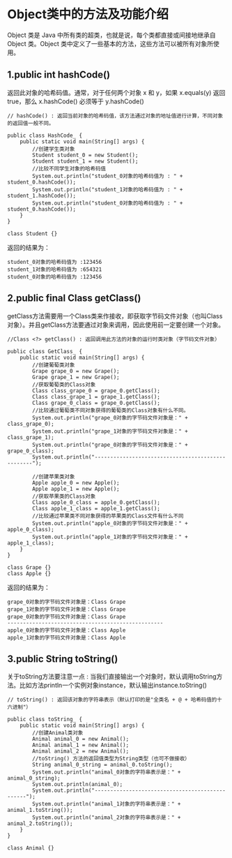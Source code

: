<h1>Object类中的方法及功能介绍</h1>

Object 类是 Java 中所有类的超类，也就是说，每个类都直接或间接地继承自 Object 类。Object 类中定义了一些基本的方法，这些方法可以被所有对象所使用。 </br>

<h2>1.public int hashCode()</h2>

返回此对象的哈希码值。通常，对于任何两个对象 x 和 y，如果 x.equals(y) 返回 true，那么 x.hashCode() 必须等于 y.hashCode() </br>

```
// hashCode() : 返回当前对象的哈希码值，该方法通过对象的地址值进行计算，不同对象的返回值一般不同。

public class HashCode_ {
    public static void main(String[] args) {
        //创建学生类对象
        Student student_0 = new Student();
        Student student_1 = new Student();
        //比较不同学生对象的哈希码值
        System.out.println("student_0对象的哈希码值为 : " + student_0.hashCode());
        System.out.println("student_1对象的哈希码值为 : " + student_1.hashCode());
        System.out.println("student_0对象的哈希码值为 : " + student_0.hashCode());
    }
}

class Student {}
```

返回的结果为：

```
student_0对象的哈希码值为 :123456
student_1对象的哈希码值为 :654321
student_0对象的哈希码值为 :123456
```


<h2>2.public final Class<?> getClass()</h2>

getClass方法需要用一个Class类来作接收，即获取字节码文件对象（也叫Class对象）。并且getClass方法要通过对象来调用，因此使用前一定要创建一个对象。</br>

```
//Class <?> getClass() : 返回调用此方法的对象的运行时类对象（字节码文件对象）
 
public class GetClass_ {
    public static void main(String[] args) {
        //创建葡萄类对象
        Grape grape_0 = new Grape();
        Grape grape_1 = new Grape();
        //获取葡萄类的Class对象
        Class class_grape_0 = grape_0.getClass();
        Class class_grape_1 = grape_1.getClass();
        Class grape_0_class = grape_0.getClass();
        //比较通过葡萄类不同对象获得的葡萄类的Class对象有什么不同。
        System.out.println("grape_0对象的字节码文件对象是：" + class_grape_0);
        System.out.println("grape_1对象的字节码文件对象是：" + class_grape_1);
        System.out.println("grape_0对象的字节码文件对象是：" + grape_0_class);
        System.out.println("--------------------------------------------------");
        
        //创建苹果类对象
        Apple apple_0 = new Apple();
        Apple apple_1 = new Apple();
        //获取苹果类的Class对象
        Class apple_0_class = apple_0.getClass();
        Class apple_1_class = apple_1.getClass();
        //比较通过苹果类不同对象获得的苹果类的Class文件有什么不同
        System.out.println("apple_0对象的字节码文件对象是：" + apple_0_class);
        System.out.println("apple_1对象的字节码文件对象是：" + apple_1_class);
    }
}

class Grape {}
class Apple {}
```

返回的结果为：

```
grape_0对象的字节码文件对象是：Class Grape
grape_1对象的字节码文件对象是：Class Grape
grape_0对象的字节码文件对象是：Class Grape
--------------------------------------------------
apple_0对象的字节码文件对象是：Class Apple
apple_1对象的字节码文件对象是：Class Apple
```

<h2>3.public String toString()</h2>
关于toString方法要注意一点 : 当我们直接输出一个对象时，默认调用toString方法。比如方法println一个实例对象instance，默认输出instance.toString() </br>

```
// toString() : 返回该对象的字符串表示（默认打印的是"全类名 + @ + 哈希码值的十六进制"）

public class toString_ {
    public static void main(String[] args) {
        //创建Animal类对象
        Animal animal_0 = new Animal();
        Animal animal_1 = new Animal();
        Animal animal_2 = new Animal();
        //toString() 方法的返回值类型为String类型（也可不做接收）
        String animal_0_string = animal_0.toString();
        System.out.println("animal_0对象的字符串表示是：" + animal_0_string);
        System.out.println(animal_0);
        System.out.println("------------------------------------------------");
        System.out.println("animal_1对象的字符串表示是：" + animal_1.toString());
        System.out.println("animal_2对象的字符串表示是：" + animal_2.toString());
    }
}

class Animal {}
